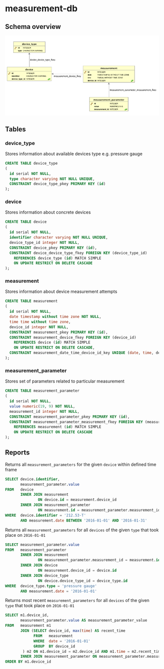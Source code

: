 # measurement-db

## Schema overview

![schema-overview](/schema-overview.png)

## Tables

### device_type

Stores information about available devices type e.g. pressure gauge

```sql
CREATE TABLE device_type
(
  id serial NOT NULL,
  type character varying NOT NULL UNIQUE,
  CONSTRAINT device_type_pkey PRIMARY KEY (id)
);
```

### device
Stores information about concrete devices

```sql
CREATE TABLE device
(
  id serial NOT NULL,
  identifier character varying NOT NULL UNIQUE,
  device_type_id integer NOT NULL,
  CONSTRAINT device_pkey PRIMARY KEY (id),
  CONSTRAINT device_device_type_fkey FOREIGN KEY (device_type_id)
    REFERENCES device_type (id) MATCH SIMPLE
    ON UPDATE RESTRICT ON DELETE CASCADE
);
```

### measurement

Stores information about device measurement attempts

```sql
CREATE TABLE measurement
(
  id serial NOT NULL,
  date timestamp without time zone NOT NULL,
  time time without time zone,
  device_id integer NOT NULL,
  CONSTRAINT measurement_pkey PRIMARY KEY (id),
  CONSTRAINT measurement_device_fkey FOREIGN KEY (device_id)
    REFERENCES device (id) MATCH SIMPLE
    ON UPDATE RESTRICT ON DELETE CASCADE,
  CONSTRAINT measurement_date_time_device_id_key UNIQUE (date, time, device_id)
);
```

### measurement_parameter

Stores set of parameters related to particular measurement

```sql
CREATE TABLE measurement_parameter
(
  id serial NOT NULL,
  value numeric(19, 9) NOT NULL,
  measurement_id integer NOT NULL,
  CONSTRAINT measurement_parameter_pkey PRIMARY KEY (id),
  CONSTRAINT measurement_parameter_measurement_fkey FOREIGN KEY (measurement_id)
    REFERENCES measurement (id) MATCH SIMPLE
    ON UPDATE RESTRICT ON DELETE CASCADE
);
```

## Reports

Returns all `measurement_parameters` for the given `device` within defined time frame

```sql
SELECT device.identifier,
       measurement_parameter.value
FROM   device
       INNER JOIN measurement
               ON device.id = measurement.device_id
       INNER JOIN measurement_parameter
               ON measurement.id = measurement_parameter.measurement_id
WHERE  device.identifier = '212.53-T'
       AND measurement.date BETWEEN '2016-01-01' AND '2016-01-31'
```

Returns all `measurement_parameters` for all `devices` of the given `type` that took place on `2016-01-01`

```sql
SELECT measurement_parameter.value
FROM   measurement_parameter
       INNER JOIN measurement
               ON measurement_parameter.measurement_id = measurement.id
       INNER JOIN device
               ON measurement.device_id = device.id
       INNER JOIN device_type
               ON device.device_type_id = device_type.id
WHERE  device_type.type = 'pressure gauge'
       AND measurement.date = '2016-01-01'
```

Returns most recent `measurement_parameters` for all `devices` of the given `type` that took place on `2016-01-01`

```sql
SELECT m1.device_id,
       measurement_parameter.value AS measurement_parameter_value
FROM   measurement m1
       JOIN (SELECT device_id, max(time) AS recent_time
             FROM   measurement
             WHERE  date = '2016-01-01'
             GROUP  BY device_id
        ) m2 ON m1.device_id = m2.device_id AND m1.time = m2.recent_time
       INNER JOIN measurement_parameter ON measurement_parameter.measurement_id = m1.id
ORDER BY m1.device_id
```
